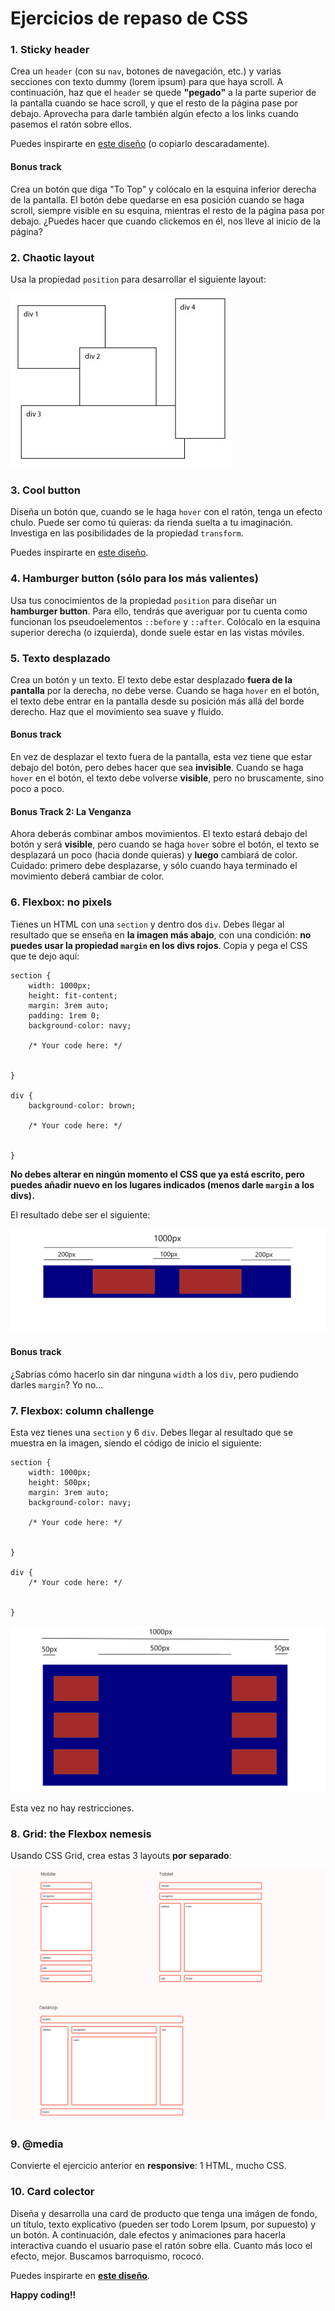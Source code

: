 # Ejercicios de repaso de CSS

### 1. Sticky header
Crea un `header` (con su `nav`, botones de navegación, etc.) y varias secciones con texto dummy (lorem ipsum) para que haya scroll. A continuación, haz que el `header` se quede **"pegado"** a la parte superior de la pantalla cuando se hace scroll, y que el resto de la página pase por debajo. Aprovecha para darle también algún efecto a los links cuando pasemos el ratón sobre ellos.

Puedes inspirarte en <a href="https://classy-madeleine-b2189f.netlify.app" target="_blank">este diseño</a> (o copiarlo descaradamente).

#### Bonus track
Crea un botón que diga "To Top" y colócalo en la esquina inferior derecha de la pantalla. El botón debe quedarse en esa posición cuando se haga scroll, siempre visible en su esquina, mientras el resto de la página pasa por debajo. ¿Puedes hacer que cuando clickemos en él, nos lleve al inicio de la página?

### 2. Chaotic layout
Usa la propiedad `position` para desarrollar el siguiente layout:

![](./images/absolute_position_layout.jpg)

### 3. Cool button
Diseña un botón que, cuando se le haga `hover` con el ratón, tenga un efecto chulo. Puede ser como tú quieras: da rienda suelta a tu imaginación. Investiga en las posibilidades de la propiedad `transform`.

Puedes inspirarte en [este diseño](https://startling-cannoli-cabca2.netlify.app).

### 4. Hamburger button (sólo para los más valientes)
Usa tus conocimientos de la propiedad `position` para diseñar un **hamburger button**. Para ello, tendrás que averiguar por tu cuenta como funcionan los pseudoelementos `::before` y `::after`. Colócalo en la esquina superior derecha (o izquierda), donde suele estar en las vistas móviles.

### 5. Texto desplazado
Crea un botón y un texto. El texto debe estar desplazado **fuera de la pantalla** por la derecha, no debe verse. Cuando se haga `hover` en el botón, el texto debe entrar en la pantalla desde su posición más allá del borde derecho. Haz que el movimiento sea suave y fluido.

#### Bonus track
En vez de desplazar el texto fuera de la pantalla, esta vez tiene que estar debajo del botón, pero debes hacer que sea **invisible**. Cuando se haga `hover` en el botón, el texto debe volverse **visible**, pero no bruscamente, sino poco a poco.

#### Bonus Track 2: La Venganza
Ahora deberás combinar ambos movimientos. El texto estará debajo del botón y será **visible**, pero cuando se haga `hover` sobre el botón, el texto se desplazará un poco (hacia donde quieras) y **luego** cambiará de color. Cuidado: primero debe desplazarse, y sólo cuando haya terminado el movimiento deberá cambiar de color.

### 6. Flexbox: no pixels
Tienes un HTML con una `section` y dentro dos `div`. Debes llegar al resultado que se enseña en **la imagen más abajo**, con una condición: **no puedes usar la propiedad `margin` en los divs rojos**. Copia y pega el CSS que te dejo aquí:

```
section {
    width: 1000px;
    height: fit-content;
    margin: 3rem auto;
    padding: 1rem 0;
    background-color: navy;

    /* Your code here: */


}

div {
    background-color: brown;

    /* Your code here: */


}
```

**No debes alterar en ningún momento el CSS que ya está escrito, pero puedes añadir nuevo en los lugares indicados (menos darle `margin` a los divs).**

El resultado debe ser el siguiente:

![](./images/flex_exercise_1.png)

#### Bonus track
¿Sabrías cómo hacerlo sin dar ninguna `width` a los `div`, pero pudiendo darles `margin`? Yo no...

### 7. Flexbox: column challenge
Esta vez tienes una `section` y 6 `div`. Debes llegar al resultado que se muestra en la imagen, siendo el código de inicio el siguiente:

```
section {
    width: 1000px;
    height: 500px;
    margin: 3rem auto;
    background-color: navy;

    /* Your code here: */


}

div {
    /* Your code here: */


}
```

![](./images/flex_exercise_2.png)

Esta vez no hay restricciones.

### 8. Grid: the Flexbox nemesis
Usando CSS Grid, crea estas 3 layouts **por separado**:

![](./images/grid_layout.png)

### 9. @media
Convierte el ejercicio anterior en **responsive**: 1 HTML, mucho CSS.

### 10. Card colector
Diseña y desarrolla una card de producto que tenga una imágen de fondo, un título, texto explicativo (pueden ser todo Lorem Ipsum, por supuesto) y un botón. A continuación, dale efectos y animaciones para hacerla interactiva cuando el usuario pase el ratón sobre ella. Cuanto más loco el efecto, mejor. Buscamos barroquismo, rococó.

Puedes inspirarte en **[este diseño](https://amazing-cranachan-4ae763.netlify.app)**.

**Happy coding!!**